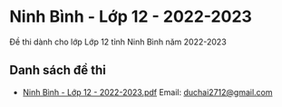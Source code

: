 # Ninh Bình - Lớp 12 - 2022-2023

Đề thi dành cho lớp Lớp 12 tỉnh Ninh Bình năm 2022-2023

## Danh sách đề thi

- [Ninh Bình - Lớp 12 - 2022-2023.pdf](Ninh%20Bình%20-%20Lớp%2012%20-%202022-2023.pdf)
Email: duchai2712@gmail.com

